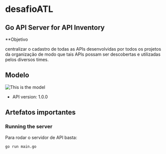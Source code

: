 # desafioATL

## Go API Server for API Inventory

**Objetivo

centralizar o cadastro de todas as APIs
desenvolvidas por todos os projetos da organização de modo que tais APIs possam ser
descobertas e utilizadas pelos diversos times.

## Modelo
![This is the model](https://github.com/maxmonteiro2008/desafioATL/tree/main/figs/Model.jpg)

- API version: 1.0.0

## Artefatos importantes



### Running the server
Para rodar o servidor de API basta:

```
go run main.go
```

